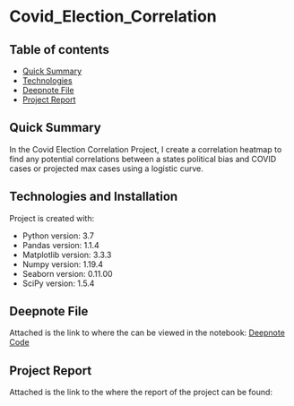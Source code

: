 # Covid_Election_Correlation

## Table of contents
* [Quick Summary](#quick-summary)
* [Technologies](#technologies-and-installation)
* [Deepnote File](#deepnote-file)
* [Project Report](#project-report)
## Quick Summary
In the Covid Election Correlation Project, I create a correlation heatmap to find any potential correlations between a states political bias and COVID cases or projected max cases using a logistic curve. 
## Technologies and Installation
Project is created with:
* Python version: 3.7
* Pandas version: 1.1.4
* Matplotlib version: 3.3.3
* Numpy version: 1.19.4
* Seaborn version: 0.11.00
* SciPy version: 1.5.4
## Deepnote File
Attached is the link to where the can be viewed in the notebook:
[Deepnote Code](https://deepnote.com/project/b22b1f2b-a30e-495f-a0d8-d5893f4ad87f "Deepnote File")
## Project Report
Attached is the link to the where the report of the project can be found:


